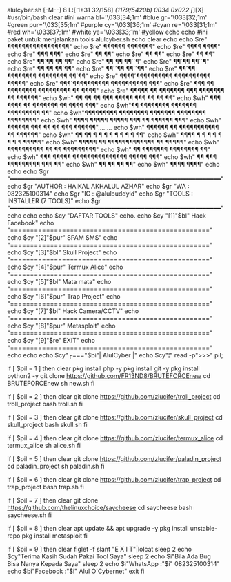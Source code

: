 alulcyber.sh       [-M--]  8 L:[  1+31  32/158] *(1179/5420b) 0034 0x022                                                                                                   [*][X]
#usr/bin/bash
clear
#ini warna
bl='\033[34;1m' #blue
gr='\033[32;1m' #green
pur='\033[35;1m' #purple                                                                                                                                                         cy='\033[36;1m' #cyan
re='\033[31;1m' #red
wh='\033[37;1m' #white
ye='\033[33;1m' #yellow
echo
echo                                                                                                                                                                             #ini paket untuk menjalankan tools                                                                                                                                               alulcyber.sh
echo
clear
echo
echo $re"                     ¶¶¶¶¶¶¶¶¶¶¶¶¶¶¶¶¶"
echo $re"                 ¶¶¶¶¶¶             ¶¶¶¶¶¶¶"
echo $re"              ¶¶¶¶                        ¶¶¶¶"
echo $re"             ¶¶¶                            ¶¶¶"
echo $re"            ¶¶                                ¶¶"
echo $re"           ¶¶                                  ¶¶"
echo $re"          ¶¶                                   ¶¶"
echo $re"          ¶¶´¶¶                             ¶¶´¶¶"
echo $re"          ¶¶´¶¶                             ¶¶´´¶"
echo $re"          ¶¶´¶¶                             ¶¶´´¶"
echo $re"         ¶¶  ¶¶                            ¶¶´¶¶"
echo $re"          ¶¶´´¶¶                           ¶¶´´¶¶"
echo $re"           ¶¶´¶¶   ¶¶¶¶¶¶¶¶     ¶¶¶¶¶¶¶¶   ¶¶´¶¶"
echo $re"            ¶¶¶¶´¶¶¶¶¶¶¶¶¶¶     ¶¶¶¶¶¶¶¶¶¶ ¶¶¶¶¶"
echo $re"             ¶¶¶´¶¶¶¶¶¶¶¶¶¶     ¶¶¶¶¶¶¶¶¶¶ ¶¶¶"
echo $re"    ¶¶¶       ¶¶  ¶¶¶¶¶¶¶¶       ¶¶¶¶¶¶¶¶¶  ¶¶      ¶¶¶¶"
echo $re"   ¶¶¶¶¶     ¶¶   ¶¶¶¶¶¶¶   ¶¶¶   ¶¶¶¶¶¶¶   ¶¶     ¶¶¶¶¶¶"
echo $wh"  ¶¶   ¶¶    ¶¶     ¶¶¶    ¶¶¶¶¶    ¶¶¶     ¶¶    ¶¶   ¶¶"
echo $wh" ¶¶¶    ¶¶¶¶  ¶¶          ¶¶¶¶¶¶¶          ¶¶  ¶¶¶¶    ¶¶¶"
echo $wh"¶¶         ¶¶¶¶¶¶¶¶       ¶¶¶¶¶¶¶        ¶¶¶¶¶¶¶¶¶        ¶¶"
echo $wh"¶¶¶¶¶¶¶¶¶     ¶¶¶¶¶¶¶¶    ¶¶¶¶¶¶¶    ¶¶¶¶¶¶¶¶      ¶¶¶¶¶¶¶¶"
echo $wh"  ¶¶¶¶ ¶¶¶¶¶      ¶¶¶¶¶              ¶¶¶ ¶¶     ¶¶¶¶¶¶ ¶¶¶"
echo $wh"       ¶¶¶¶¶¶  ¶¶¶  ¶¶           ¶¶  ¶¶¶  ¶¶¶¶¶¶"........
echo $wh"              ¶¶¶¶¶¶ ¶¶ ¶¶¶¶¶¶¶¶¶¶¶ ¶¶ ¶¶¶¶¶¶"
echo $wh"                  ¶¶ ¶¶ ¶ ¶ ¶ ¶ ¶ ¶ ¶ ¶ ¶¶"
echo $wh"                ¶¶¶¶  ¶ ¶ ¶ ¶ ¶ ¶ ¶ ¶   ¶¶¶¶¶"
echo $wh"            ¶¶¶¶¶ ¶¶   ¶¶¶¶¶¶¶¶¶¶¶¶¶   ¶¶ ¶¶¶¶¶"
echo $wh"    ¶¶¶¶¶¶¶¶¶¶     ¶¶                 ¶¶      ¶¶¶¶¶¶¶¶¶"
echo $wh"   ¶¶           ¶¶¶¶¶¶¶             ¶¶¶¶¶¶¶¶          ¶¶"
echo $wh"    ¶¶¶     ¶¶¶¶¶     ¶¶¶¶¶¶¶¶¶¶¶¶¶¶¶     ¶¶¶¶¶     ¶¶¶"
echo $wh"      ¶¶   ¶¶¶           ¶¶¶¶¶¶¶¶¶           ¶¶¶   ¶¶"
echo $wh"      ¶¶  ¶¶                                   ¶¶  ¶¶"
echo $wh"       ¶¶¶¶                                     ¶¶¶¶"
echo
echo
echo $gr "━━━━━━━━━━━━━━━━━━━━━━━━━━━━━━━━━━━━━━━━━━━━━━━━━━━━━━━━━━"
echo $gr  "AUTHOR   : HAIKAL AKHALUL AZHAR"
echo $gr  "WA       : 082325100314"
echo $gr  "IG       : @alulbuddyid"
echo $gr  "TOOLS    : INSTALLER (7 TOOLS)"
echo $gr "━━━━━━━━━━━━━━━━━━━━━━━━━━━━━━━━━━━━━━━━━━━━━━━━━━━━━━━━━━"
echo
echo
echo $cy "DAFTAR TOOLS"
echo.
echo $cy "[1]"$bl" Hack Facebook"
echo "=================================================="
echo $cy "[2]"$pur" SPAM SMS"
echo "=================================================="
echo $cy "[3]"$bl" Skull Project"
echo "=================================================="
echo $cy "[4]"$pur" Termux Alice"
echo "=================================================="
echo $cy "[5]"$bl" Mata mata"
echo "=================================================="
echo $cy "[6]"$pur" Trap Project"
echo "=================================================="
echo $cy "[7]"$bl" Hack Camera/CCTV"
echo "=================================================="
echo $cy "[8]"$pur" Metasploit"
echo "=================================================="
echo $cy "[9]"$re" EXIT"
echo "=================================================="
echo
echo
echo $cy"┌==="$bi"| AlulCyber |"
echo $cy"¦"
read -p">>>" pil;

if [ $pil = 1 ]
then
clear
pkg install php -y
pkg install git -y
pkg install python2 -y
git clone https://github.com/FR13ND8/BRUTEFORCEnew
cd BRUTEFORCEnew
sh new.sh
fi

if [ $pil = 2 ]
then
clear
git clone https://github.com/zlucifer/troll_project
cd troll_project
bash troll.sh
fi

if [ $pil = 3 ]
then
clear
git clone https://github.com/zlucifer/skull_project
cd  skull_project
bash skull.sh
fi

if [ $pil = 4 ]
then
clear
git clone https://github.com/zlucifer/termux_alice
cd termux_alice
sh alice.sh
fi

if [ $pil = 5 ]
then
clear
git clone https://github.com/zlucifer/paladin_project
cd paladin_project
sh paladin.sh
fi

if [ $pil = 6 ]
then
clear
git clone https://github.com/zlucifer/trap_project
cd trap_project
bash trap.sh
fi

if [ $pil = 7 ]
then
clear
git clone https://github.com/thelinuxchoice/saycheese
cd saycheese
bash saycheese.sh
fi

if [ $pil = 8 ]
then
clear
apt update && apt upgrade -y
pkg install unstable-repo
pkg install metasploit
fi

if [ $pil = 9 ]
then
clear
figlet -f slant "E X I T"|lolcat
sleep 2
echo $cy"Terima Kasih Sudah Pakai Tool Saya"
sleep 2
echo $i"Bila Ada Bug  Bisa Nanya Kepada Saya"
sleep 2
echo $i"WhatsApp :"$i" 082325100314"
echo $bi"Facebook :"$i" Alul O'Cybernet"
exit
fi
